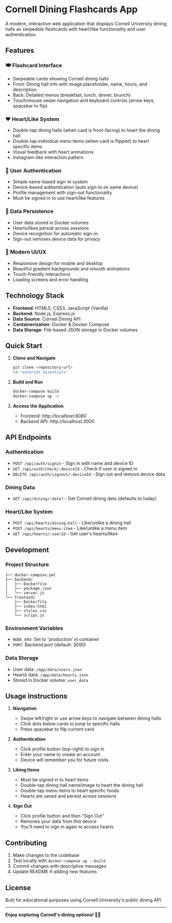 # Cornell Dining Flashcards App

A modern, interactive web application that displays Cornell University dining halls as swipeable flashcards with heart/like functionality and user authentication.

## Features

### 🍽️ **Flashcard Interface**
- Swipeable cards showing Cornell dining halls
- Front: Dining hall info with image placeholder, name, hours, and description
- Back: Detailed menus (breakfast, lunch, dinner, brunch)
- Touch/mouse swipe navigation and keyboard controls (arrow keys, spacebar to flip)

### ❤️ **Heart/Like System**
- Double-tap dining halls (when card is front-facing) to heart the dining hall
- Double-tap individual menu items (when card is flipped) to heart specific items
- Visual feedback with heart animations
- Instagram-like interaction pattern

### 👤 **User Authentication**
- Simple name-based sign-in system
- Device-based authentication (auto sign-in on same device)
- Profile management with sign-out functionality
- Must be signed in to use heart/like features

### 💾 **Data Persistence**
- User data stored in Docker volumes
- Hearts/likes persist across sessions
- Device recognition for automatic sign-in
- Sign-out removes device data for privacy

### 🎨 **Modern UI/UX**
- Responsive design for mobile and desktop
- Beautiful gradient backgrounds and smooth animations
- Touch-friendly interactions
- Loading screens and error handling

## Technology Stack

- **Frontend**: HTML5, CSS3, JavaScript (Vanilla)
- **Backend**: Node.js, Express.js
- **Data Source**: Cornell Dining API
- **Containerization**: Docker & Docker Compose
- **Data Storage**: File-based JSON storage in Docker volumes

## Quick Start

1. **Clone and Navigate**
   ```bash
   git clone <repository-url>
   cd "eateries essentials"
   ```

2. **Build and Run**
   ```bash
   docker-compose build
   docker-compose up -d
   ```

3. **Access the Application**
   - Frontend: http://localhost:8080
   - Backend API: http://localhost:3000

## API Endpoints

### Authentication
- `POST /api/auth/signin` - Sign in with name and device ID
- `GET /api/auth/check/:deviceId` - Check if user is signed in
- `DELETE /api/auth/signout/:deviceId` - Sign out and remove device data

### Dining Data
- `GET /api/dining/:date?` - Get Cornell dining data (defaults to today)

### Heart/Like System
- `POST /api/hearts/dining-hall` - Like/unlike a dining hall
- `POST /api/hearts/menu-item` - Like/unlike a menu item
- `GET /api/hearts/:userId` - Get user's hearts/likes

## Development

### Project Structure
```
├── docker-compose.yml
├── backend/
│   ├── Dockerfile
│   ├── package.json
│   └── server.js
└── frontend/
    ├── Dockerfile
    ├── index.html
    ├── styles.css
    └── script.js
```

### Environment Variables
- `NODE_ENV`: Set to 'production' in container
- `PORT`: Backend port (default: 3000)

### Data Storage
- User data: `/app/data/users.json`
- Hearts data: `/app/data/hearts.json`
- Stored in Docker volume: `user_data`

## Usage Instructions

1. **Navigation**
   - Swipe left/right or use arrow keys to navigate between dining halls
   - Click dots below cards to jump to specific halls
   - Press spacebar to flip current card

2. **Authentication**
   - Click profile button (top-right) to sign in
   - Enter your name to create an account
   - Device will remember you for future visits

3. **Liking Items**
   - Must be signed in to heart items
   - Double-tap dining hall name/image to heart the dining hall
   - Double-tap menu items to heart specific foods
   - Hearts are saved and persist across sessions

4. **Sign Out**
   - Click profile button and then "Sign Out"
   - Removes your data from this device
   - You'll need to sign in again to access hearts

## Contributing

1. Make changes to the codebase
2. Test locally with `docker-compose up --build`
3. Commit changes with descriptive messages
4. Update README if adding new features

## License

Built for educational purposes using Cornell University's public dining API.

---

**Enjoy exploring Cornell's dining options! 🏫🍕**

